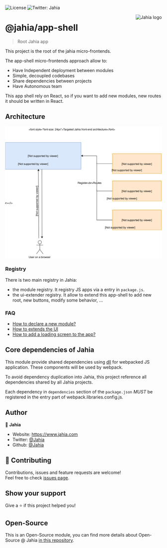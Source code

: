 ![License](https://img.shields.io/github/license/jahia/app-shell)
![Twitter: Jahia](https://img.shields.io/twitter/follow/Jahia.svg?style=social)


<a href="https://www.jahia.com/">
    <img src="https://www.jahia.com/modules/jahiacom-templates/images/jahia-3x.png" alt="Jahia logo" title="Jahia" align="right" height="60" />
</a>

@jahia/app-shell
======================

> Root Jahia app

This project is the root of the jahia micro-frontends.

The app-shell micro-frontends approach allow to:

 - Have Independent deployment between modules
 - Simple, decoupled codebases
 - Share dependencies between projects
 - Have Autonomous team

This app shell rely on React, so if you want to add new modules, new routes it should be written in React.

<detail><summary><h2>Architecture</h2></summary>

![Jahia Acrhitecture](./docs/imgs/jahia_architecture.svg)

</detail>

### Registry

There is two main registry in Jahia:
 - the module registry. It registry JS apps via a entry in `package.js`.
 - the ui-extender registry. It allow to extend this app-shell to add new root, new buttons, modify some behavior, ...

### FAQ

- [How to declare a new module?](./docs/declare-new-module.md)
- [How to extends the UI](./docs/extend-ui.md)
- [How to add a loading screen to the app?](./docs/loading-screen.md)


## Core dependencies of Jahia

This module provide shared dependencies using [dll](https://webpack.js.org/plugins/dll-plugin/) for webpacked JS application. These components will be used by webpack.

To avoid dependency duplication into Jahia, this project reference all dependencies shared by all Jahia projects.

Each dependency in `dependencies` section of the `package.json` _MUST_ be registered in the entry part of webpack.libraries.config.js.

## Author

👤 **Jahia**

* Website: https://www.jahia.com
* Twitter: [@Jahia](https://twitter.com/Jahia)
* Github: [@Jahia](https://github.com/Jahia)

## 🤝 Contributing

Contributions, issues and feature requests are welcome!<br />Feel free to check [issues page](https://jira.jahia.com).

## Show your support

Give a ⭐️ if this project helped you!

## Open-Source

This is an Open-Source module, you can find more details about Open-Source @ Jahia [in this repository](https://github.com/Jahia/open-source).

